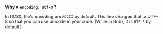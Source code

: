 **Why `# encoding: utf-8` ?**

In RGSS, file's encoding are `ASCII` by default.
This line changes that to UTF-8 so that you can use unicode in your code.
(While in Ruby, it is `UTF-8` by default.)
